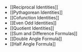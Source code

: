 -  [[Reciprocal Identities]]
- [[Pythagorean Identities]]
- [[Cofunction Identities]]
- [[Even Odd Identities]]
- [[Quotient Identities]]
- [[Sum and Difference Formulas]]
- [[Double Angle Formula]]
- [[Half Angle Formula]]